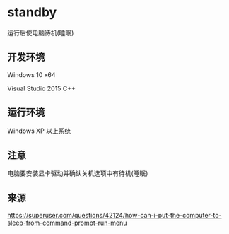# standby
运行后使电脑待机(睡眠)

## 开发环境
Windows 10 x64

Visual Studio 2015 C++

## 运行环境
Windows XP 以上系统

## 注意
电脑要安装显卡驱动并确认关机选项中有待机(睡眠)

## 来源
https://superuser.com/questions/42124/how-can-i-put-the-computer-to-sleep-from-command-prompt-run-menu
